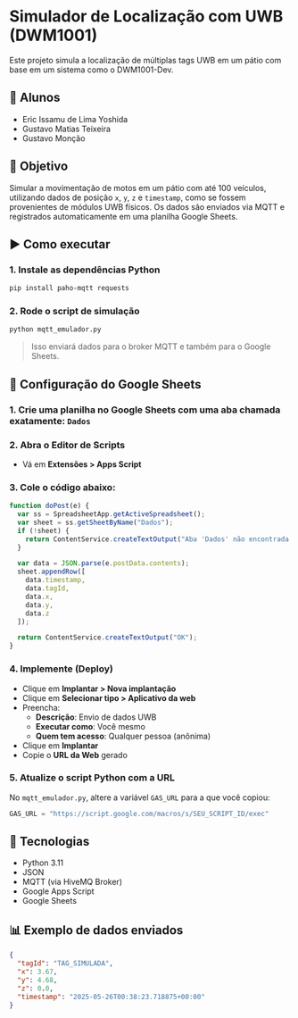 # Simulador de Localização com UWB (DWM1001)

Este projeto simula a localização de múltiplas tags UWB em um pátio com base em um sistema como o DWM1001-Dev.

## 👥 Alunos

- Eric Issamu de Lima Yoshida  
- Gustavo Matias Teixeira  
- Gustavo Monção

## 🎯 Objetivo

Simular a movimentação de motos em um pátio com até 100 veículos, utilizando dados de posição `x`, `y`, `z` e `timestamp`, como se fossem provenientes de módulos UWB físicos. Os dados são enviados via MQTT e registrados automaticamente em uma planilha Google Sheets.

## ▶️ Como executar

### 1. Instale as dependências Python

```bash
pip install paho-mqtt requests
```

### 2. Rode o script de simulação

```bash
python mqtt_emulador.py
```

> Isso enviará dados para o broker MQTT e também para o Google Sheets.

## 📝 Configuração do Google Sheets

### 1. Crie uma planilha no Google Sheets com uma aba chamada exatamente: `Dados`

### 2. Abra o Editor de Scripts

- Vá em **Extensões > Apps Script**

### 3. Cole o código abaixo:

```javascript
function doPost(e) {
  var ss = SpreadsheetApp.getActiveSpreadsheet();
  var sheet = ss.getSheetByName("Dados");
  if (!sheet) {
    return ContentService.createTextOutput("Aba 'Dados' não encontrada.");
  }

  var data = JSON.parse(e.postData.contents);
  sheet.appendRow([
    data.timestamp,
    data.tagId,
    data.x,
    data.y,
    data.z
  ]);

  return ContentService.createTextOutput("OK");
}
```

### 4. Implemente (Deploy)

- Clique em **Implantar > Nova implantação**
- Clique em **Selecionar tipo > Aplicativo da web**
- Preencha:
  - **Descrição**: Envio de dados UWB
  - **Executar como**: Você mesmo
  - **Quem tem acesso**: Qualquer pessoa (anônima)
- Clique em **Implantar**
- Copie o **URL da Web** gerado

### 5. Atualize o script Python com a URL

No `mqtt_emulador.py`, altere a variável `GAS_URL` para a que você copiou:

```python
GAS_URL = "https://script.google.com/macros/s/SEU_SCRIPT_ID/exec"
```

## 🔧 Tecnologias

- Python 3.11
- JSON
- MQTT (via HiveMQ Broker)
- Google Apps Script
- Google Sheets

## 📊 Exemplo de dados enviados

```json
{
  "tagId": "TAG_SIMULADA",
  "x": 3.67,
  "y": 4.68,
  "z": 0.0,
  "timestamp": "2025-05-26T00:38:23.718875+00:00"
}
```
